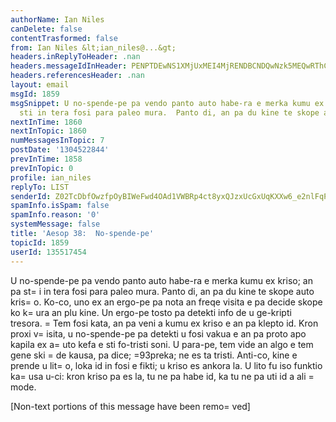 ```yaml
---
authorName: Ian Niles
canDelete: false
contentTrasformed: false
from: Ian Niles &lt;ian_niles@...&gt;
headers.inReplyToHeader: .nan
headers.messageIdInHeader: PENPTDEwNS1XMjUxMEI4MjRENDBCNDQwNzk5MEQwRThCODEwQHBoeC5nYmw+
headers.referencesHeader: .nan
layout: email
msgId: 1859
msgSnippet: U no-spende-pe pa vendo panto auto habe-ra e merka kumu ex kriso; an pa
  sti in tera fosi para paleo mura.  Panto di, an pa du kine te skope auto kriso.  Ko-co,
nextInTime: 1860
nextInTopic: 1860
numMessagesInTopic: 7
postDate: '1304522844'
prevInTime: 1858
prevInTopic: 0
profile: ian_niles
replyTo: LIST
senderId: Z02TcDbfOwzfpOyBIWeFwd4OAd1VWBRp4ct8yxQJzxUcGxUqKXXw6_e2nlFqPocObTPHX9QVMivjXM0JsrN_z1NVkeIStBs2
spamInfo.isSpam: false
spamInfo.reason: '0'
systemMessage: false
title: 'Aesop 38:  No-spende-pe'
topicId: 1859
userId: 135517454
---
```



U no-spende-pe pa vendo panto auto habe-ra e merka kumu ex kriso; an pa st=
i in tera fosi para paleo mura.  Panto di, an pa du kine te skope auto kris=
o.  Ko-co, uno ex an ergo-pe pa nota an freqe visita e pa decide skope ko k=
ura an plu kine.  Un ergo-pe tosto pa detekti info de u ge-kripti tresora. =
 Tem fosi kata, an pa veni a kumu ex kriso e an pa klepto id.  Kron proxi v=
isita, u no-spende-pe pa detekti u fosi vakua e an pa proto apo kapila ex a=
uto kefa e sti fo-tristi soni.  U para-pe, tem vide an algo e tem gene ski =
de kausa, pa dice; =93preka; ne es ta tristi.  Anti-co, kine e prende u lit=
o, loka id in fosi e fikti; u kriso es ankora la.  U lito fu iso funktio ka=
usa u-ci:  kron kriso pa es la, tu ne pa habe id, ka tu ne pa uti id a ali =
mode.   
 
  		 	   		  

[Non-text portions of this message have been remo=
ved]


